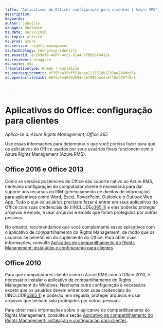 ```yaml
---
title: "Aplicativos do Office; configuração para clientes | Azure RMS"
description: 
keywords: 
author: cabailey
manager: mbaldwin
ms.date: 04/28/2016
ms.topic: article
ms.prod: azure
ms.service: rights-management
ms.technology: techgroup-identity
ms.assetid: ec269afe-4e87-4cc1-9144-5fbb594b412e
ms.reviewer: esaggese
ms.suite: ems
translationtype: Human Translation
ms.sourcegitcommit: 0f355da35dff62ecee111737eb1793ae286dc93e
ms.openlocfilehash: 607de5e4699d654a4b7895bacde8f18a9707f8a1


---
```


# Aplicativos do Office: configuração para clientes

*Aplica-se a: Azure Rights Management, Office 365*


Use essas informações para determinar o que você precisa fazer para que os aplicativos do Office usados por seus usuários finais funcionem com o Azure Rights Management (Azure RMS).

## Office 2016 e Office 2013
Como as versões posteriores do Office dão suporte nativo ao Azure RMS, nenhuma configuração do computador cliente é necessária para dar suporte aos recursos do IRM (gerenciamento de direitos de informação) para aplicativos como Word, Excel, PowerPoint, Outlook e o Outlook Web App. Tudo o que os usuários precisam fazer é entrar em seus aplicativos do Office com suas credenciais do [!INCLUDE[o365_1](../includes/o365_1_md.md)] e eles poderão proteger arquivos e emails, e usar arquivos e emails que foram protegidos por outras pessoas.

No entanto, recomendamos que você complemente esses aplicativos com o aplicativo de compartilhamento do Rights Management, de modo que os usuários se beneficiem do suplemento do Office. Para obter mais informações, consulte [Aplicativo de compartilhamento do Rights Management: instalação e configuração para clientes](configure-sharing-app.md).

## Office 2010
Para que computadores cliente usem o Azure RMS com o Office 2010, é necessário instalar o aplicativo de compartilhamento do Rights Management do Windows. Nenhuma outra configuração é necessária exceto que os usuários devem entrar com suas credenciais do [!INCLUDE[o365_1](../includes/o365_1_md.md)] e poderão, em seguida, proteger arquivos e usar arquivos que tenham sido protegidos por outras pessoas.

Para obter mais informações sobre o aplicativo de compartilhamento do Rights Management, consulte a seção [Aplicativo de compartilhamento do Rights Management: instalação e configuração para clientes](configure-sharing-app.md).




<!--HONumber=Jun16_HO4-->



